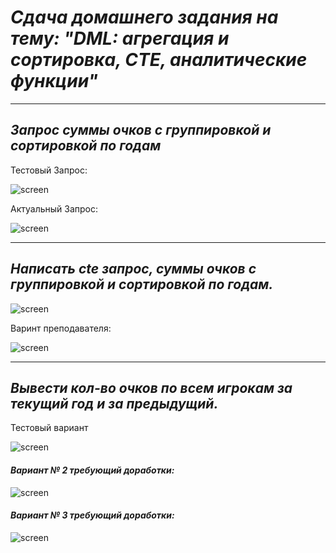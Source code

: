  # ***Сдача домашнего задания на тему:  "DML: агрегация и сортировка, CTE, аналитические функции"*** 
___

## *Запрос суммы очков с группировкой и сортировкой по годам*
Тестовый Запрос:

   <image src=/images/DML_CTE/dml_sum.jpg     
 alt="screen"
 caption="Сумма очков по годам">

Актуальный Запрос:

   <image src=/images/DML_CTE/sum_year.jpg
 alt="screen"
 caption="Сумма очков по годам">
___

## *Написать cte запрос, суммы очков с группировкой и сортировкой по годам.*

  <image src=/images/DML_CTE/DML_CTL.jpg
 alt="screen"
 caption="cte запрос"> 

Варинт преподавателя: 

   <image src=/images/DML_CTE/dml_with.jpg
 alt="screen"
 caption="cte запрос"> 
___

 ## *Вывести кол-во очков по всем игрокам за текущий год и за предыдущий.*
Тестовый вариант

  <image src=/images/DML_CTE/dml_lag.jpg
 alt="screen"
 caption="Сумма очков за текущий год, как посчитать за предыдущий?"> 

  #### *Вариант № 2 требующий доработки:*

  <image src=/images/DML_CTE/amount_per_year.jpg
 alt="screen"
 caption="Сумма очков за текущий год"> 

   #### *Вариант № 3 требующий доработки:*

  <image src=/images/DML_CTE/sum_year1.jpg
 alt="screen"
 caption="Сумма очков за текущий год"> 